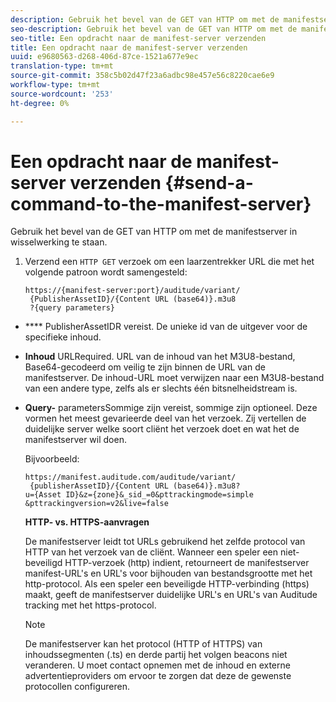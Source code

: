 ```yaml
---
description: Gebruik het bevel van de GET van HTTP om met de manifestserver in wisselwerking te staan.
seo-description: Gebruik het bevel van de GET van HTTP om met de manifestserver in wisselwerking te staan.
seo-title: Een opdracht naar de manifest-server verzenden
title: Een opdracht naar de manifest-server verzenden
uuid: e9680563-d268-406d-87ce-1521a677e9ec
translation-type: tm+mt
source-git-commit: 358c5b02d47f23a6adbc98e457e56c8220cae6e9
workflow-type: tm+mt
source-wordcount: '253'
ht-degree: 0%

---
```



# Een opdracht naar de manifest-server verzenden {#send-a-command-to-the-manifest-server}

Gebruik het bevel van de GET van HTTP om met de manifestserver in wisselwerking te staan.

1. Verzend een `HTTP GET` verzoek om een laarzentrekker URL die met het volgende patroon wordt samengesteld:

   ```
   https://{manifest-server:port}/auditude/variant/
    {PublisherAssetID}/{Content URL (base64)}.m3u8
    ?{query parameters}
   ```

* **** PublisherAssetIDR vereist. De unieke id van de uitgever voor de specifieke inhoud.

* **Inhoud** URLRequired. URL van de inhoud van het M3U8-bestand, Base64-gecodeerd om veilig te zijn binnen de URL van de manifestserver. De inhoud-URL moet verwijzen naar een M3U8-bestand van een andere type, zelfs als er slechts één bitsnelheidstream is.

* **Query-** parametersSommige zijn vereist, sommige zijn optioneel. Deze vormen het meest gevarieerde deel van het verzoek. Zij vertellen de duidelijke server welke soort cliënt het verzoek doet en wat het de manifestserver wil doen.

   Bijvoorbeeld:

   ```
   https://manifest.auditude.com/auditude/variant/
    {publisherAssetID}/{Content URL (base64)}.m3u8?
   u={Asset ID}&z={zone}&_sid_=0&pttrackingmode=simple
   &pttrackingversion=v2&live=false
   ```

   **HTTP- vs. HTTPS-aanvragen**

   De manifestserver leidt tot URLs gebruikend het zelfde protocol van HTTP van het verzoek van de cliënt. Wanneer een speler een niet-beveiligd HTTP-verzoek (http) indient, retourneert de manifestserver manifest-URL&#39;s en URL&#39;s voor bijhouden van bestandsgrootte met het http-protocol. Als een speler een beveiligde HTTP-verbinding (https) maakt, geeft de manifestserver duidelijke URL&#39;s en URL&#39;s van Auditude tracking met het https-protocol.

   >[!NOTE]
   >
   >De manifestserver kan het protocol (HTTP of HTTPS) van inhoudssegmenten (.ts) en derde partij het volgen beacons niet veranderen. U moet contact opnemen met de inhoud en externe advertentieproviders om ervoor te zorgen dat deze de gewenste protocollen configureren.